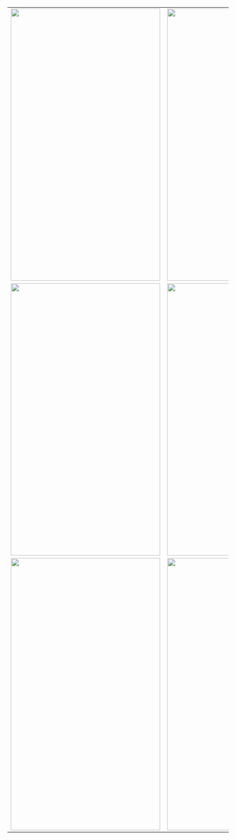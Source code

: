 

<table>
  <tr>
    <td><img src=https://github.com/SIH-2023-insert-team-name/NyayaSetu-App/assets/77354138/41db26ca-462d-4d23-96c6-e457948d9c6a width=340 height=620></td>
<td><img src= https://github.com/SIH-2023-insert-team-name/NyayaSetu-App/assets/77354138/8437d6a0-f7f1-40d3-8a9f-cba376f3b7b3 width=340 height=620></td>
<td><img src=https://github.com/SIH-2023-insert-team-name/NyayaSetu-App/assets/77354138/43808655-5f80-48f3-9aff-22f0e024f162 width=340 height=620></td>
      <tr>
<td><img src= https://github.com/SIH-2023-insert-team-name/NyayaSetu-App/assets/77354138/f74eafdb-f359-419f-a765-76f1187ec6c9 width=340 height=620></td>
<td><img src=https://github.com/SIH-2023-insert-team-name/NyayaSetu-App/assets/77354138/eaab4b56-19e0-4d5b-a207-41e29062357d width=340 height=620></td>
<td><img src=https://github.com/SIH-2023-insert-team-name/NyayaSetu-App/assets/77354138/fab5fd61-4784-48d3-8f85-ed0715b803bd width=340 height=620></td>
              <tr>
<td><img src=https://github.com/SIH-2023-insert-team-name/NyayaSetu-App/assets/77354138/606b5bce-5412-4533-b207-52828b9887ca width=340 height=620></td>
<td><img src=https://github.com/SIH-2023-insert-team-name/NyayaSetu-App/assets/77354138/790df5c8-24f0-4780-91fb-feeb143dd89b width=340 height=620></td>
<td><img src=https://github.com/SIH-2023-insert-team-name/NyayaSetu-App/assets/77354138/76f119c2-593f-4e91-992d-fdd9624fcf87 width=340 height=620></td>
</table>



